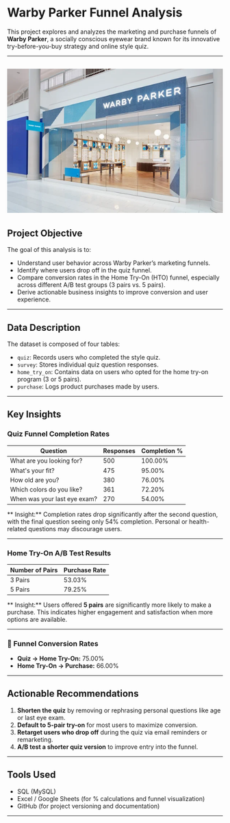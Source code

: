 

#  Warby Parker Funnel Analysis

This project explores and analyzes the marketing and purchase funnels of **Warby Parker**, a socially conscious eyewear brand known for its innovative try-before-you-buy strategy and online style quiz.

---
![image alt](https://github.com/thandipearl/Capstone-Project-I-Warby-Parker-Funnel-Analysis-SQL-/blob/c61e727102e1f3fbd12463c8de0664c16fc18a7e/warby%20parker.png)
---

##  Project Objective

The goal of this analysis is to:

- Understand user behavior across Warby Parker’s marketing funnels.
- Identify where users drop off in the quiz funnel.
- Compare conversion rates in the Home Try-On (HTO) funnel, especially across different A/B test groups (3 pairs vs. 5 pairs).
- Derive actionable business insights to improve conversion and user experience.

---

##  Data Description

The dataset is composed of four tables:

- `quiz`: Records users who completed the style quiz.
- `survey`: Stores individual quiz question responses.
- `home_try_on`: Contains data on users who opted for the home try-on program (3 or 5 pairs).
- `purchase`: Logs product purchases made by users.

---

##  Key Insights

###  Quiz Funnel Completion Rates

| Question                          | Responses | Completion % |
|----------------------------------|-----------|---------------|
| What are you looking for?        | 500       | 100.00%       |
| What's your fit?                 | 475       | 95.00%        |
| How old are you?                 | 380       | 76.00%        |
| Which colors do you like?        | 361       | 72.20%        |
| When was your last eye exam?     | 270       | 54.00%        |

** Insight:** Completion rates drop significantly after the second question, with the final question seeing only 54% completion. Personal or health-related questions may discourage users.

---

###  Home Try-On A/B Test Results

| Number of Pairs | Purchase Rate |
|------------------|----------------|
| 3 Pairs          | 53.03%         |
| 5 Pairs          | 79.25%         |

** Insight:** Users offered **5 pairs** are significantly more likely to make a purchase. This indicates higher engagement and satisfaction when more options are available.

---

### 🔄 Funnel Conversion Rates

- **Quiz → Home Try-On:** 75.00%
- **Home Try-On → Purchase:** 66.00%

---

##  Actionable Recommendations

1. **Shorten the quiz** by removing or rephrasing personal questions like age or last eye exam.
2. **Default to 5-pair try-on** for most users to maximize conversion.
3. **Retarget users who drop off** during the quiz via email reminders or remarketing.
4. **A/B test a shorter quiz version** to improve entry into the funnel.

---

##  Tools Used

- SQL (MySQL)
- Excel / Google Sheets (for % calculations and funnel visualization)
- GitHub (for project versioning and documentation)

---



